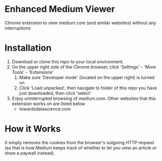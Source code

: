 # Enhanced Medium Viewer

Chrome extension to view medium.com (and similar websites) without any interruptions

# Installation
1. Download or clone this repo to your local environment.
1. On the upper right side of the Chrome browser, click 'Settings' - 'More Tools' - 'Extensions'
    1. Make sure 'Developer mode' (located on the upper right) is turned on
    1. Click 'Load unpacked', then navigate to folder of this repo you have just downloaded, then click 'select'
1. Enjoy uninterrupted browsing of medium.com. Other websites that this extension works on are listed below
    * towardsdatascience.com
    
# How it Works
It simply removes the cookies from the browser's outgoing HTTP request (as that is how Medium keeps track of whether to let you view an article or show a paywall instead).
